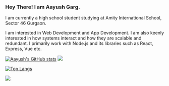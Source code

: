 ### Hey There! I am Aayush Garg.

I am currently a high school student studying at Amity International School, Sector 46 Gurgaon. 

I am interested in Web Development and App Development. I am also keenly interested in how systems interact and how they are scalable and redundant. I primarily work with Node.js and its libraries such as React, Express, Vue etc. 

[![Aayush's GitHub stats](https://github-readme-stats-sigma-five.vercel.app/api?username=gamer-1478)](https://github.com/anuraghazra/github-readme-stats)
![](https://hit.yhype.me/github/profile?user_id=74775129)

[![Top Langs](https://github-readme-stats.vercel.app/api/top-langs/?username=gamer-1478)](https://github.com/anuraghazra/github-readme-stats)


![](https://komarev.com/ghpvc/?username=gamer-1478&color=16e16e)

<!--
**gamer-1478/gamer-1478** is a ✨ _special_ ✨ repository because its `README.md` (this file) appears on your GitHub profile.

Here are some ideas to get you started:

- 🔭 I’m currently working on ...
- 🌱 I’m currently learning ...
- 👯 I’m looking to collaborate on ...
- 🤔 I’m looking for help with ...
- 💬 Ask me about ...
- 📫 How to reach me: ...
- 😄 Pronouns: ...
- ⚡ Fun fact: ...
-->
